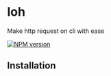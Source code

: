 # loh
Make http request on cli with ease

[![NPM version](https://badge.fury.io/js/loh.svg)](https://npmjs.org/package/loh)

## Installation
